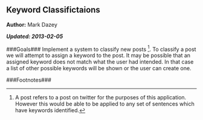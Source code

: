 Keyword Classifictaions
--------------
**Author:** Mark Dazey

_**Updated: 2013-02-05**_

###Goals###
Implement a system to classify new posts [^1].  To classify a post we will attempt to assign a keyword to the post.  It may be possible that an assigned keyword does not match what the user had intended.  In that case a list of other possible keywords will be shown or the user can create one.






###Footnotes###
[^1]: A post refers to a post on twitter for the purposes of this application.  However this would be able to be applied to any set of sentences which have keywords identified.
